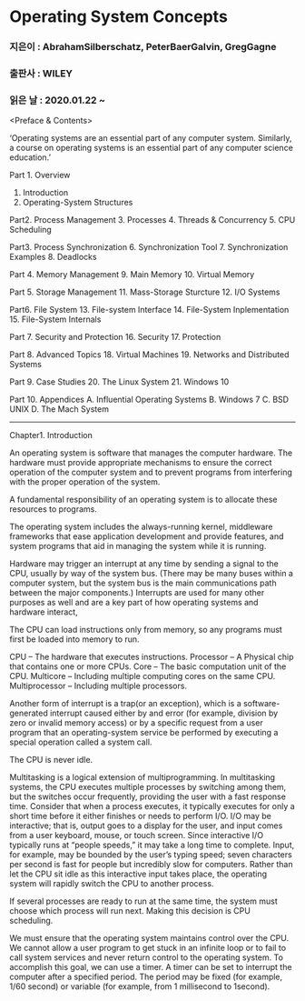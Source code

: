 # Operating System Concepts
### 지은이 : AbrahamSilberschatz, PeterBaerGalvin, GregGagne
### 출판사 : WILEY
### 읽은 날 : 2020.01.22 ~

<Preface & Contents>

‘Operating systems are an essential part of any computer system. Similarly, a course on operating systems is an essential part of any computer science education.’

Part 1. Overview
1. Introduction
2. Operating-System Structures

Part2. Process Management
3. Processes
4. Threads & Concurrency
5. CPU Scheduling

Part3. Process Synchronization
6. Synchronization Tool
7. Synchronization Examples
8. Deadlocks

Part 4. Memory Management
9. Main Memory
10. Virtual Memory

Part 5. Storage Management
11. Mass-Storage Sturcture
12. I/O Systems

Part6. File System
13. File-system Interface
14. File-System Inplementation
15. File-System Internals

Part 7. Security and Protection
16. Security
17. Protection

Part 8. Advanced Topics
18. Virtual Machines
19. Networks and Distributed Systems

Part 9. Case Studies
20. The Linux System
21. Windows 10

Part 10. Appendices
A. Influential Operating Systems
B. Windows 7
C. BSD UNIX
D. The Mach System

---------------------------------------------------

Chapter1. Introduction

An operating system is software that manages the computer hardware. The hardware must provide appropriate mechanisms to ensure the correct operation of the computer system and to prevent programs from interfering with the proper operation of the system.

A fundamental responsibility of an operating system is to allocate these resources to programs.

The operating system includes the always-running kernel, middleware frameworks that ease application development and provide features, and system programs that aid in managing the system while it is running.

Hardware may trigger an interrupt at any time by sending a signal to the CPU, usually by way of the system bus. (There may be many buses within a computer system, but the system bus is the main communications path between the major components.) Interrupts are used for many other purposes as well and are a key part of how operating systems and hardware interact,

The CPU can load instructions only from memory, so any programs must first be loaded into memory to run.

CPU – The hardware that executes instructions.
Processor – A Physical chip that contains one or more CPUs.
Core – The basic computation unit of the CPU.
Multicore – Including multiple computing cores on the same CPU.
Multiprocessor – Including multiple processors.

Another form of interrupt is a trap(or an exception), which is a software-generated interrupt caused either by and error (for example, division by zero or invalid memory access) or by a specific request from a user program that an operating-system service be performed by executing a special operation called a system call.

The CPU is never idle.

Multitasking is a logical extension of multiprogramming. In multitasking systems, the CPU executes multiple processes by switching among them, but the switches occur frequently, providing the user with a fast response time. Consider that when a process executes, it typically executes for only a short time before it either finishes or needs to perform I/O. I/O may be interactive; that is, output goes to a display for the user, and input comes from a user keyboard, mouse, or touch screen. Since interactive I/O typically runs at “people speeds,” it may take a long time to complete. Input, for example, may be bounded by the user’s typing speed; seven characters per second is fast for people but incredibly slow for computers. Rather than let the CPU sit idle as this interactive input takes place, the operating system will rapidly switch the CPU to another process.

If several processes are ready to run at the same time, the system must choose which process will run next. Making this decision is CPU scheduling.

We must ensure that the operating system maintains control over the CPU. We cannot allow a user program to get stuck in an infinite loop or to fail to call system services and never return control to the operating system. To accomplish this goal, we can use a timer. A timer can be set to interrupt the computer after a specified period. The period may be fixed (for example, 1/60 second) or variable (for example, from 1 millisecond to 1second).